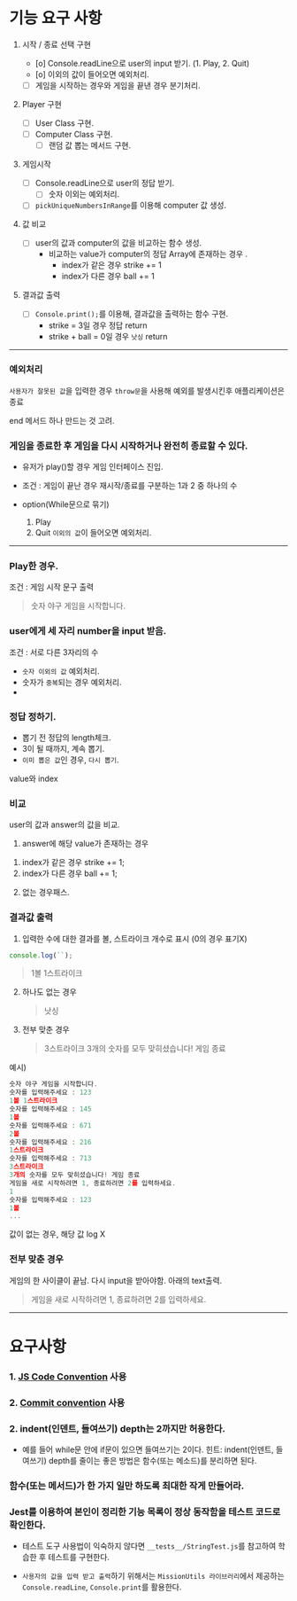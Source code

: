# 기능 요구 사항

1. 시작 / 종료 선택 구현

   - [o] Console.readLine으로 user의 input 받기. (1. Play, 2. Quit)
   - [o] 이외의 값이 들어오면 예외처리.
   - [ ] 게임을 시작하는 경우와 게임을 끝낸 경우 분기처리.

2. Player 구현

   - [ ] User Class 구현.
   - [ ] Computer Class 구현.
     - [ ] 랜덤 값 뽑는 메서드 구현.

3. 게임시작

   - [ ] Console.readLine으로 user의 정답 받기.
     - [ ] 숫자 이외는 예외처리.
   - [ ] `pickUniqueNumbersInRange`를 이용해 computer 값 생성.

4. 값 비교

   - [ ] user의 값과 computer의 값을 비교하는 함수 생성.
     - 비교하는 value가 computer의 정답 Array에 존재하는 경우 .
       - index가 같은 경우 strike += 1
       - index가 다른 경우 ball += 1

5. 결과값 출력
   - [ ] `Console.print();`를 이용해, 결과값을 출력하는 함수 구현.
     - strike = 3일 경우 정답 return
     - strike + ball = 0일 경우 `낫싱` return

---

### 예외처리

`사용자가 잘못된 값`을 입력한 경우 `throw문`을 사용해 예외를 발생시킨후 애플리케이션은 종료

end 메서드 하나 만드는 것 고려.

### 게임을 종료한 후 게임을 다시 시작하거나 완전히 종료할 수 있다.

- 유저가 play()할 경우 게임 인터페이스 진입.
- 조건 : 게임이 끝난 경우 재시작/종료를 구분하는 1과 2 중 하나의 수

- option(While문으로 묶기)
  1. Play
  2. Quit `이외의 값`이 들어오면 예외처리.

---

### Play한 경우.

조건 : 게임 시작 문구 출력

> 숫자 야구 게임을 시작합니다.

### user에게 세 자리 number을 input 받음.

조건 : 서로 다른 3자리의 수

- `숫자 이외의 값` 예외처리.
- 숫자가 `중복`되는 경우 예외처리.
-

### 정답 정하기.

- 뽑기 전 정답의 length체크.
- 3이 될 때까지, 계속 뽑기.
- `이미 뽑은 값`인 경우, `다시 뽑기`.

value와 index

### 비교

user의 값과 answer의 값을 비교.

1. answer에 해당 value가 존재하는 경우

1) index가 같은 경우 strike += 1;
2) index가 다른 경우 ball += 1;

2. 없는 경우패스.

### 결과값 출력

1. 입력한 수에 대한 결과를 볼, 스트라이크 개수로 표시 (0의 경우 표기X)

```js
console.log(``);
```

> 1볼 1스트라이크

2. 하나도 없는 경우

   > 낫싱

3. 전부 맞춘 경우
   > 3스트라이크 3개의 숫자를 모두 맞히셨습니다! 게임 종료

예시)

```js
숫자 야구 게임을 시작합니다.
숫자를 입력해주세요 : 123
1볼 1스트라이크
숫자를 입력해주세요 : 145
1볼
숫자를 입력해주세요 : 671
2볼
숫자를 입력해주세요 : 216
1스트라이크
숫자를 입력해주세요 : 713
3스트라이크
3개의 숫자를 모두 맞히셨습니다! 게임 종료
게임을 새로 시작하려면 1, 종료하려면 2를 입력하세요.
1
숫자를 입력해주세요 : 123
1볼
...
```

값이 없는 경우, 해당 값 log X

### 전부 맞춘 경우

게임의 한 사이클이 끝남. 다시 input을 받아야함. 아래의 text출력.

> 게임을 새로 시작하려면 1, 종료하려면 2를 입력하세요.

---

# 요구사항

### 1. [JS Code Convention](https://github.com/woowacourse/woowacourse-docs/tree/main/styleguide/javascript) 사용

### 2. [Commit convention](https://gist.github.com/stephenparish/9941e89d80e2bc58a153) 사용

### 2. indent(인덴트, 들여쓰기) depth는 2까지만 허용한다.

- 예를 들어 while문 안에 if문이 있으면 들여쓰기는 2이다. 힌트: indent(인덴트, 들여쓰기) depth를 줄이는 좋은 방법은 함수(또는 메소드)를 분리하면 된다.

### 함수(또는 메서드)가 한 가지 일만 하도록 최대한 작게 만들어라.

### Jest를 이용하여 본인이 정리한 기능 목록이 정상 동작함을 테스트 코드로 확인한다.

- 테스트 도구 사용법이 익숙하지 않다면 `__tests__/StringTest.js`를 참고하여 학습한 후 테스트를 구현한다.

- `사용자의 값을 입력 받고 출력`하기 위해서는 `MissionUtils 라이브러리`에서 제공하는 `Console.readLine`, `Console.print`를 활용한다.
